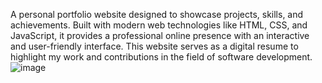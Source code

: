 A personal portfolio website designed to showcase projects, skills, and achievements. Built with modern web technologies like HTML, CSS, and JavaScript, it provides a professional online presence with an interactive and user-friendly interface. This website serves as a digital resume to highlight my work and contributions in the field of software development.
![image](https://github.com/user-attachments/assets/8d596994-8218-4a9f-99cb-8ce7205e8f6d)

